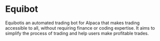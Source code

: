 # Equibot
Equibotis an automated trading bot for Alpaca that makes trading accessible to all, without requiring finance or coding expertise. It aims to simplify the process of trading and help users make profitable trades.
